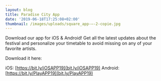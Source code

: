 ```yaml
---
layout: blog
title: Paradise City App
date: '2019-06-18T17:25:08+02:00'
thumbnail: /images/uploads/square_app-–-2-copie.jpg
---
```

Download our app for iOS & Android!
Get all the latest updates about the festival and personalize your timetable to avoid missing on any of your favorite artists.

Download it here:


iOS: [https://bit.ly/iOSAPP19](bit.ly/iOSAPP19)
Android: [https://bit.ly/PlayAPP19](bit.ly/PlayAPP19)
